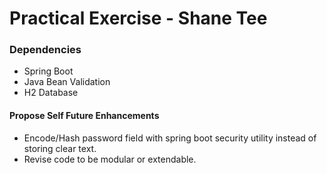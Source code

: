Practical Exercise - Shane Tee
==================

### Dependencies

* Spring Boot
* Java Bean Validation
* H2 Database


#### Propose Self Future Enhancements

* Encode/Hash password field with spring boot security utility instead of storing clear text.
* Revise code to be modular or extendable.
